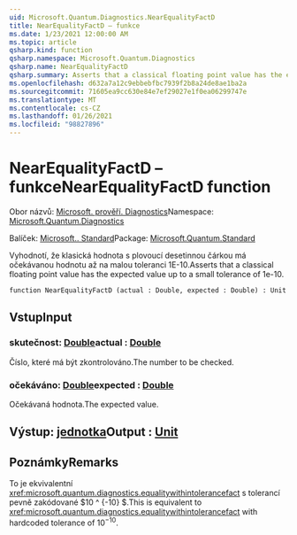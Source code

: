 ```yaml
---
uid: Microsoft.Quantum.Diagnostics.NearEqualityFactD
title: NearEqualityFactD – funkce
ms.date: 1/23/2021 12:00:00 AM
ms.topic: article
qsharp.kind: function
qsharp.namespace: Microsoft.Quantum.Diagnostics
qsharp.name: NearEqualityFactD
qsharp.summary: Asserts that a classical floating point value has the expected value up to a small tolerance of 1e-10.
ms.openlocfilehash: d632a7a12c9ebbebfbc7939f2b8a24de8ae1ba2a
ms.sourcegitcommit: 71605ea9cc630e84e7ef29027e1f0ea06299747e
ms.translationtype: MT
ms.contentlocale: cs-CZ
ms.lasthandoff: 01/26/2021
ms.locfileid: "98827896"
---
```

# <a name="nearequalityfactd-function"></a><span data-ttu-id="918bf-102">NearEqualityFactD – funkce</span><span class="sxs-lookup"><span data-stu-id="918bf-102">NearEqualityFactD function</span></span>

<span data-ttu-id="918bf-103">Obor názvů: [Microsoft. prověří. Diagnostics](xref:Microsoft.Quantum.Diagnostics)</span><span class="sxs-lookup"><span data-stu-id="918bf-103">Namespace: [Microsoft.Quantum.Diagnostics](xref:Microsoft.Quantum.Diagnostics)</span></span>

<span data-ttu-id="918bf-104">Balíček: [Microsoft.. Standard](https://nuget.org/packages/Microsoft.Quantum.Standard)</span><span class="sxs-lookup"><span data-stu-id="918bf-104">Package: [Microsoft.Quantum.Standard](https://nuget.org/packages/Microsoft.Quantum.Standard)</span></span>


<span data-ttu-id="918bf-105">Vyhodnotí, že klasická hodnota s plovoucí desetinnou čárkou má očekávanou hodnotu až na malou toleranci 1E-10.</span><span class="sxs-lookup"><span data-stu-id="918bf-105">Asserts that a classical floating point value has the expected value up to a small tolerance of 1e-10.</span></span>

```qsharp
function NearEqualityFactD (actual : Double, expected : Double) : Unit
```


## <a name="input"></a><span data-ttu-id="918bf-106">Vstup</span><span class="sxs-lookup"><span data-stu-id="918bf-106">Input</span></span>

### <a name="actual--double"></a><span data-ttu-id="918bf-107">skutečnost: [Double](xref:microsoft.quantum.lang-ref.double)</span><span class="sxs-lookup"><span data-stu-id="918bf-107">actual : [Double](xref:microsoft.quantum.lang-ref.double)</span></span>

<span data-ttu-id="918bf-108">Číslo, které má být zkontrolováno.</span><span class="sxs-lookup"><span data-stu-id="918bf-108">The number to be checked.</span></span>


### <a name="expected--double"></a><span data-ttu-id="918bf-109">očekáváno: [Double](xref:microsoft.quantum.lang-ref.double)</span><span class="sxs-lookup"><span data-stu-id="918bf-109">expected : [Double](xref:microsoft.quantum.lang-ref.double)</span></span>

<span data-ttu-id="918bf-110">Očekávaná hodnota.</span><span class="sxs-lookup"><span data-stu-id="918bf-110">The expected value.</span></span>



## <a name="output--unit"></a><span data-ttu-id="918bf-111">Výstup: [jednotka](xref:microsoft.quantum.lang-ref.unit)</span><span class="sxs-lookup"><span data-stu-id="918bf-111">Output : [Unit](xref:microsoft.quantum.lang-ref.unit)</span></span>



## <a name="remarks"></a><span data-ttu-id="918bf-112">Poznámky</span><span class="sxs-lookup"><span data-stu-id="918bf-112">Remarks</span></span>

<span data-ttu-id="918bf-113">To je ekvivalentní <xref:microsoft.quantum.diagnostics.equalitywithintolerancefact> s tolerancí pevně zakódované $10 ^ {-10} $.</span><span class="sxs-lookup"><span data-stu-id="918bf-113">This is equivalent to <xref:microsoft.quantum.diagnostics.equalitywithintolerancefact> with hardcoded tolerance of $10^{-10}$.</span></span>